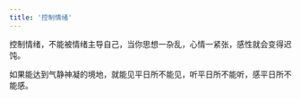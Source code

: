 ```yaml
---
title: '控制情绪'
---
```

 
控制情绪，不能被情绪主导自己，当你思想一杂乱，心情一紧张，感性就会变得迟饨。

如果能达到气静神凝的境地，就能见平日所不能见，听平日所不能听，感平日所不能感。